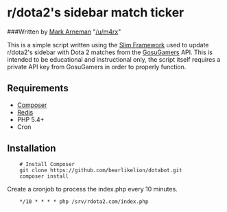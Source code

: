 # r/dota2's sidebar match ticker
###Written by [Mark Arneman](http://arneman.me) "[/u/m4rx](http://reddit.com/u/m4rx)"

This is a simple script written using the [Slim Framework](http://slimframework.com) used to update r/dota2's sidebar with Dota 2 matches from the [GosuGamers](http://gosugamers.com) API.  This is intended to be educational and instructional only, the script itself requires a private API key from GosuGamers in order to properly function.

## Requirements
* [Composer](http://getcomposer.org)
* [Redis](http://redis.io)
* PHP 5.4+
* Cron

## Installation
```
	# Install Composer
	git clone https://github.com/bearlikelion/dotabot.git
	composer install
```

Create a cronjob to process the index.php every 10 minutes.
```
	*/10 * * * * php /srv/rdota2.com/index.php
```